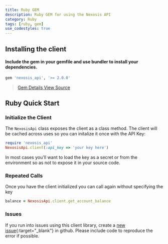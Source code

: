 ```yaml
---
title: Ruby GEM
description: Ruby GEM for using the Nexosis API
category: Ruby
tags: [ruby, gem]
use_codestyles: true
---
```


## Installing the client

#### Include the gem in your gemfile and use bundler to install your dependencies.

``` Ruby
gem 'nexosis_api', '>= 2.0.0'
```
> <p><a href="https://rubygems.org/gems/nexosis_api" class="btn secondary mr10" target="_blank"><i class="fa fa-cube mr5"></i> Gem Details</a><a href="https://github.com/Nexosis/nexosisclient-rb" class="btn secondary" target="_blank"><i class="fa fa-github mr5"></i> View Source</a></p>

## Ruby Quick Start

### Initialize the Client

The <code>NexosisApi</code> class exposes the client as a class method. The client will be cached across uses so you can initalize it once with the API Key:

``` Ruby
require 'nexosis_api'
NexosisApi.client(:api_key => 'your key here') 
```

In most cases you'll want to load the key as a secret or from the environment so as not to expose it in your source code.

### Repeated Calls
Once you have the client initialized you can call again without specifying the key

``` Ruby
balance = NexosisApi.client.get_account_balance
```

### Issues
If you run into issues using this client library, create a [new issue](https://github.com/Nexosis/nexosisclient-rb/issues/new){:target="_blank"} in github. Please include code to reproduce the error if possible.